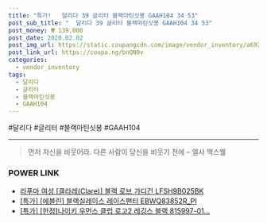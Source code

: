 ```yaml
--- 
title: "특가!   달리다 39 글리터 블랙마틴싯봉 GAAH104 34 53" 
post_sub_title: "  달리다 39 글리터 블랙마틴싯봉 GAAH104 34 53" 
post_money: ₩ 139,000 
post_date: 2020.02.02 
post_img_url: https://static.coupangcdn.com/image/vendor_inventory/a692/66adc09fd5c64f0e3f1b1a66009e22f11d595b90688e442ff2e585b1b292.jpg 
post_link_url: https://coupa.ng/bnQN0v 
categories: 
  - vendor_inventory 
tags: 
  - 달리다 
  - 글리터 
  - 블랙마틴싯봉 
  - GAAH104 
--- 
```

  #달리다 #글리터 #블랙마틴싯봉 #GAAH104 
<hr> 

> 먼저 자신을 비웃어라. 다른 사람이 당신을 비웃기 전에  – 엘사 맥스웰 


### POWER LINK

* <a href="https://blog.naver.com/sakai111/221782051190" target="_blank">라푸마 여성 [클라레(Clare)] 블랙 로브 가디건 LFSH9B025BK</a>
* <a href="https://blog.naver.com/sakai111/221792917285" target="_blank">[특가] [에블린] 블랙실레이스 레이스팬티 EBWQ83852R_PI</a>
* <a href="https://blog.naver.com/sakai111/221789486151" target="_blank">[특가] [한정]나이키 우먼스 클럽 로고2 레깅스 블랙 815997-01...</a>
